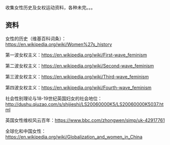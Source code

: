 收集女性历史及女权运动资料，各种未完。。。

## 资料

女性的历史（维基百科词条）：https://en.wikipedia.org/wiki/Women%27s_history

第一波女权主义：https://en.wikipedia.org/wiki/First-wave_feminism

第二波女权主义：https://en.wikipedia.org/wiki/Second-wave_feminism

第三波女权主义：https://en.wikipedia.org/wiki/Third-wave_feminism

第四波女权主义：https://en.wikipedia.org/wiki/Fourth-wave_feminism

社会性别理论与18-19世纪英国妇女的社会地位：http://dushu.qiuzao.com/s/shijieshi/LS20060000K5/LS20060000K5037.html

英国女性维权风云百年：https://www.bbc.com/zhongwen/simp/uk-42917761

全球化和中国女性：https://en.wikipedia.org/wiki/Globalization_and_women_in_China
